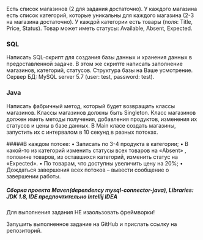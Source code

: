 Есть список магазинов (2 для задания достаточно). У каждого магазина есть список категорий, 
которые уникальны для каждого магазина (2-3 на магазина достаточно). 
У каждой категории есть товары (поля: Title, Price, Status). Товар может иметь статусы: Available, Absent, Expected. 

### SQL
Написать SQL-скрипт для создания базы данных и хранения данных в предоставленной задаче. 
В этом же скрипте написать заполнение магазинов, категорий, статусов. Структура базы на Ваше усмотрение. 
Сервер БД: MySQL server 5.7 (user: test, password: test). 
### Java
Написать фабричный метод, который будет возвращать классы магазинов. Классы магазинов должны быть Singleton. 
Класс магазинов должен иметь методы получения, добавления продуктов, изменения их статусов и цены в базе данных. 
В  Main класе создать магазины, запустить их с интервалом в 10 секунд в разных потоках.

#####В каждом потоке:
• Записать по 3-4 продукта в категории;
• В какой-то из категорий изменить статусы всех товаров на «Absent» ,  половине товаров, из оставшихся категорий, 
изменить статус на «Expected».
• По товарам, что доступны увеличить цену на 20%;
• Дождаться завершения всех потоков – вывести сообщение о завершении работы. 
##### Сборка проекта Maven(dependency mysql-connector-java), Libraries: JDK 1.8, IDE предпочтительно Intellij IDEA

Для выполнения задания НЕ изаользовать фреймворки!

Запушить выполненное задание на GitHub и прислать ссылку на репозиторий.